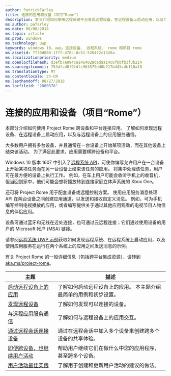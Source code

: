 ```yaml
---
author: PatrickFarley
title: 连接的应用和设备（项目“Rome”）
description: 本节介绍如何使用远程系统平台发现远程设备、在远程设备上启动应用，以及与远程设备上的应用服务通信。
ms.author: pafarley
ms.date: 06/08/2018
ms.topic: article
ms.prod: windows
ms.technology: uwp
keywords: windows 10，uwp，连接设备、 远程系统、 rome 和项目 rome
ms.assetid: 7f39d080-1fff-478c-8c51-526472c1326a
ms.localizationpriority: medium
ms.openlocfilehash: d3efb7e094ce1464028dadaa14c6f0bfb3f3b214
ms.sourcegitcommit: 753dfcd0f9fdfc963579dd0b217b445c4b110a18
ms.translationtype: MT
ms.contentlocale: zh-CN
ms.lasthandoff: 08/27/2018
ms.locfileid: "2860378"
---
```

# <a name="connected-apps-and-devices-project-rome"></a>连接的应用和设备（项目“Rome”）

本部分介绍如何使用 Project Rome 跨设备和平台连接应用。 了解如何发现远程设备、在远程设备上启动应用，以及与远程设备上的应用服务通信。

大多数用户拥有多台设备，并且通常在一台设备上开始某项活动，而在其他设备上结束该活动。 为了满足此要求，应用需要横跨设备和平台。

Windows 10 版本 1607 中引入了[远程系统 API](https://msdn.microsoft.com/library/windows/apps/Windows.System.RemoteSystems)，可使你编写允许用户在一台设备上开始某项任务而在另一台设备上结束该任务的应用。 将集中处理该任务，用户可在最方便的设备上执行工作。 例如，在车上用户可能会收听手机上的收音机，但当回到家中，他们可能会想将播放转到连接家庭立体声系统的 Xbox One。

还可将 Project Rome 用于配套设备或远程控制方案。 使用应用服务消息处理 API 在两台设备之间创建应用通道，以发送和接收自定义消息。 例如，可为手机编写控制电视播放的应用，或者编写提供关于通过其他应用观看的电视节目人物信息的伴侣应用。  

设备可通过蓝牙和无线在近处连接，也可通过云远程连接；它们通过使用设备的用户的 Microsoft 帐户 (MSA) 链接。

请参阅[远程系统 UWP 示例](https://github.com/Microsoft/Windows-universal-samples/tree/dev/Samples/RemoteSystems )获取如何发现远程系统、在远程系统上启动应用，以及使用应用服务在运行在两个系统上的应用之间发送消息的示例。

有关 Project Rome 的一般详细信息（包括跨平台集成资源），请转到 [aka.ms/project-rome](https://aka.ms/project-rome)。

| 主题 | 描述 |
|-------|-------------|
| [启动远程设备上的应用](launch-a-remote-app.md) | 了解如何启动远程设备上的应用。 本主题介绍最简单的用例和初步设置。  |
| [发现远程设备](discover-remote-devices.md)  | 了解如何发现可以连接的设备。 |
| [与远程应用服务通信](communicate-with-a-remote-app-service.md) | 了解如何与远程设备上的应用交互。 |
| [通过远程会话连接设备](remote-sessions.md) | 通过在远程会话中加入多个设备来创建跨多个设备的共享体验。 |
| [即便跨设备，也继续用户活动](useractivities.md)| 帮助用户继续它们在做什么中您的应用程序，甚至跨多个设备。|
| [用户活动最佳实践](useractivities-best-practices.md)| 了解用于创建和更新用户活动的建议的做法。|
